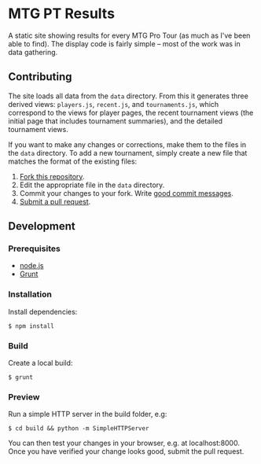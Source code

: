 # MTG PT Results

A static site showing results for every MTG Pro Tour (as much as I've been able
to find). The display code is fairly simple – most of the work was in data
gathering.

## Contributing

The site loads all data from the `data` directory. From this it
generates three derived views: `players.js`, `recent.js`, and `tournaments.js`,
which correspond to the views for player pages, the recent tournament views
(the initial page that includes tournament summaries), and the detailed
tournament views.

If you want to make any changes or corrections, make them to the files in the
`data` directory. To add a new tournament, simply create a new file that matches
the format of the existing files:

1. [Fork this repository](https://help.github.com/articles/fork-a-repo/).
2. Edit the appropriate file in the `data` directory.
3. Commit your changes to your fork. Write [good commit messages](https://github.com/erlang/otp/wiki/writing-good-commit-messages).
4. [Submit a pull request](https://help.github.com/articles/using-pull-requests/).

## Development

### Prerequisites

* [node.js](https://nodejs.org/en/)
* [Grunt](http://gruntjs.com/getting-started)

### Installation

Install dependencies:

    $ npm install

### Build

Create a local build:

    $ grunt

### Preview

Run a simple HTTP server in the build folder, e.g:

    $ cd build && python -m SimpleHTTPServer

You can then test your changes in your browser, e.g. at localhost:8000. Once you
have verified your change looks good, submit the pull request.
